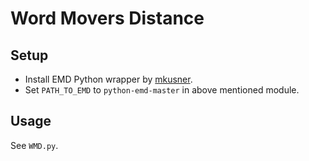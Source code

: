# Word Movers Distance

## Setup

* Install EMD Python wrapper by [mkusner](https://github.com/mkusner/wmd).
* Set `PATH_TO_EMD` to `python-emd-master` in above mentioned module.

## Usage

See `WMD.py`.
